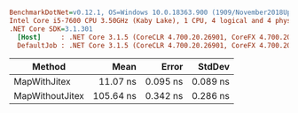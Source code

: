 ``` ini

BenchmarkDotNet=v0.12.1, OS=Windows 10.0.18363.900 (1909/November2018Update/19H2)
Intel Core i5-7600 CPU 3.50GHz (Kaby Lake), 1 CPU, 4 logical and 4 physical cores
.NET Core SDK=3.1.301
  [Host]     : .NET Core 3.1.5 (CoreCLR 4.700.20.26901, CoreFX 4.700.20.27001), X64 RyuJIT
  DefaultJob : .NET Core 3.1.5 (CoreCLR 4.700.20.26901, CoreFX 4.700.20.27001), X64 RyuJIT


```
|          Method |      Mean |    Error |   StdDev |
|---------------- |----------:|---------:|---------:|
|    MapWithJitex |  11.07 ns | 0.095 ns | 0.089 ns |
| MapWithoutJitex | 105.64 ns | 0.342 ns | 0.286 ns |
